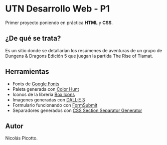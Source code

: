 # UTN Desarrollo Web - P1

Primer proyecto poniendo en práctica **HTML** y **CSS**.

## ¿De qué se trata?

Es un sitio donde se detallarían los resúmenes de aventuras de un grupo de Dungens & Dragons Edición 5 que juegan la partida The Rise of Tiamat.

## Herramientas

- Fonts de [Google Fonts](https://fonts.google.com/)
- Paleta generada con [Color Hunt](https://colorhunt.co/)
- Iconos de la librería [Box Icons](https://boxicons.com/)
- Imagenes generadas con [DALL·E 3](https://openart.ai/home)
- Formulario funcionando con [FormSubmit](https://formsubmit.co/)
- Separadores generados con [CSS Section Separator Generator](https://wweb.dev/resources/css-separator-generator)

## Autor

Nicolás Picotto.

